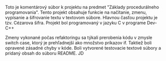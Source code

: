 ﻿Toto je komentárový súbor k projektu na predmet "Základy procedurálneho programovania".
Tento projekt obsahuje funkcie na načítanie, zmenu, vypísanie a šifrovanie textu v textovom súbore.
Hlavnou časťou projektu je tzv. Cézarova šifra.
Projekt bol programovaný v jazyku C v programe Dev-C++ 

Zmeny vykonané počas refaktoringu sa týkali prerobenia kódu v zmysle switch case, ktorý je prehľadnejší ako množstvo príkazov if.
Taktiež boli opravené zásadné chyby v kóde.
Boli vytvorené testovacie textové súbory a pridaný obsah do súboru README.
JD